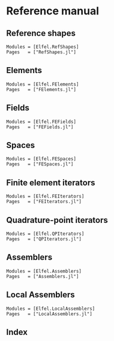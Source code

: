 # Reference manual

## Reference shapes

```@autodocs
Modules = [Elfel.RefShapes]
Pages   = ["RefShapes.jl"]
```

## Elements

```@autodocs
Modules = [Elfel.FElements]
Pages   = ["FElements.jl"]
```

## Fields

```@autodocs
Modules = [Elfel.FEFields]
Pages   = ["FEFields.jl"]
```

## Spaces

```@autodocs
Modules = [Elfel.FESpaces]
Pages   = ["FESpaces.jl"]
```

## Finite element iterators

```@autodocs
Modules = [Elfel.FEIterators]
Pages   = ["FEIterators.jl"]
```

## Quadrature-point iterators

```@autodocs
Modules = [Elfel.QPIterators]
Pages   = ["QPIterators.jl"]
```

## Assemblers

```@autodocs
Modules = [Elfel.Assemblers]
Pages   = ["Assemblers.jl"]
```

## Local Assemblers

```@autodocs
Modules = [Elfel.LocalAssemblers]
Pages   = ["LocalAssemblers.jl"]
```

## Index

```@index
```

